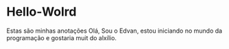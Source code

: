 # Hello-Wolrd
Estas são minhas anotações
Olá, Sou  o Edvan, estou iniciando no mundo da programação e gostaria muit do alxílio.
